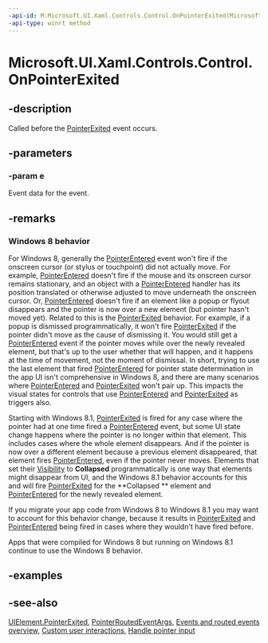 ```yaml
---
-api-id: M:Microsoft.UI.Xaml.Controls.Control.OnPointerExited(Microsoft.UI.Xaml.Input.PointerRoutedEventArgs)
-api-type: winrt method
---
```


<!-- Method syntax
virtual protected void OnPointerExited(Windows.UI.Xaml.Input.PointerRoutedEventArgs e)
-->

# Microsoft.UI.Xaml.Controls.Control.OnPointerExited

## -description
Called before the [PointerExited](../microsoft.ui.xaml/uielement_pointerexited.md) event occurs.

## -parameters
### -param e
Event data for the event.

## -remarks
<!--The following remark is relevant for Windows 8 > 8.1 migration. See WBB 465675-->
### Windows 8 behavior

For Windows 8, generally the [PointerEntered](../microsoft.ui.xaml/uielement_pointerentered.md) event won't fire if the onscreen cursor (or stylus or touchpoint) did not actually move. For example, [PointerEntered](../microsoft.ui.xaml/uielement_pointerentered.md) doesn't fire if the mouse and its onscreen cursor remains stationary, and an object with a [PointerEntered](../microsoft.ui.xaml/uielement_pointerentered.md) handler has its position translated or otherwise adjusted to move underneath the onscreen cursor. Or, [PointerEntered](../microsoft.ui.xaml/uielement_pointerentered.md) doesn't fire if an element like a popup or flyout disappears and the pointer is now over a new element (but pointer hasn't moved yet). Related to this is the [PointerExited](../microsoft.ui.xaml/uielement_pointerexited.md) behavior. For example, if a popup is dismissed programmatically, it won't fire [PointerExited](../microsoft.ui.xaml/uielement_pointerexited.md) if the pointer didn't move as the cause of dismissing it. You would still get a [PointerEntered](../microsoft.ui.xaml/uielement_pointerentered.md) event if the pointer moves while over the newly revealed element, but that's up to the user whether that will happen, and it happens at the time of movement, not the moment of dismissal. In short, trying to use the last element that fired [PointerEntered](../microsoft.ui.xaml/uielement_pointerentered.md) for pointer state determination in the app UI isn't comprehensive in Windows 8, and there are many scenarios where [PointerEntered](../microsoft.ui.xaml/uielement_pointerentered.md) and [PointerExited](../microsoft.ui.xaml/uielement_pointerexited.md) won't pair up. This impacts the visual states for controls that use [PointerEntered](../microsoft.ui.xaml/uielement_pointerentered.md) and [PointerExited](../microsoft.ui.xaml/uielement_pointerexited.md) as triggers also.

Starting with Windows 8.1, [PointerExited](../microsoft.ui.xaml/uielement_pointerexited.md) is fired for any case where the pointer had at one time fired a [PointerEntered](../microsoft.ui.xaml/uielement_pointerentered.md) event, but some UI state change happens where the pointer is no longer within that element. This includes cases where the whole element disappears. And if the pointer is now over a different element because a previous element disappeared, that element fires [PointerEntered](../microsoft.ui.xaml/uielement_pointerentered.md), even if the pointer never moves. Elements that set their [Visibility](../microsoft.ui.xaml/uielement_visibility.md) to **Collapsed** programmatically is one way that elements might disappear from UI, and the Windows 8.1 behavior accounts for this and will fire [PointerExited](../microsoft.ui.xaml/uielement_pointerexited.md) for the **Collapsed ** element and [PointerEntered](../microsoft.ui.xaml/uielement_pointerentered.md) for the newly revealed element.

If you migrate your app code from Windows 8 to Windows 8.1 you may want to account for this behavior change, because it results in [PointerExited](../microsoft.ui.xaml/uielement_pointerexited.md) and [PointerEntered](../microsoft.ui.xaml/uielement_pointerentered.md) being fired in cases where they wouldn't have fired before.

Apps that were compiled for Windows 8 but running on Windows 8.1 continue to use the Windows 8 behavior.

## -examples

## -see-also
[UIElement.PointerExited](../microsoft.ui.xaml/uielement_pointerexited.md), [PointerRoutedEventArgs](../microsoft.ui.xaml.input/pointerroutedeventargs.md), [Events and routed events overview](/windows/uwp/xaml-platform/events-and-routed-events-overview), [Custom user interactions](/windows/apps/design/layout/index), [Handle pointer input](/windows/uwp/input-and-devices/handle-pointer-input)
